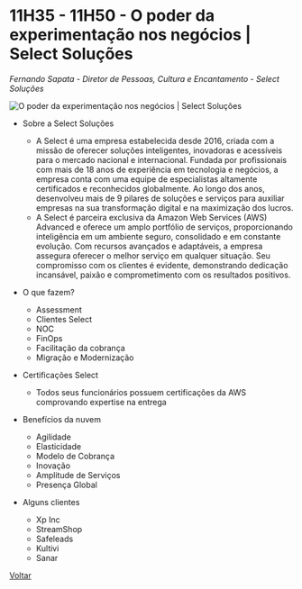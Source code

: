 # 11H35 - 11H50 - O poder da experimentação nos negócios | Select Soluções

_Fernando Sapata - Diretor de Pessoas, Cultura e Encantamento - Select Soluções_

![O poder da experimentação nos negócios | Select Soluções](./pictures/poderexperimentacao.jpg)

* Sobre a Select Soluções
    * A Select é uma empresa estabelecida desde 2016, criada com a missão de oferecer soluções inteligentes, inovadoras e acessíveis para o mercado nacional e internacional. Fundada por profissionais com mais de 18 anos de experiência em tecnologia e negócios, a empresa conta com uma equipe de especialistas altamente certificados e reconhecidos globalmente. Ao longo dos anos, desenvolveu mais de 9 pilares de soluções e serviços para auxiliar empresas na sua transformação digital e na maximização dos lucros.
    * A Select é parceira exclusiva da Amazon Web Services (AWS) Advanced e oferece um amplo portfólio de serviços, proporcionando inteligência em um ambiente seguro, consolidado e em constante evolução. Com recursos avançados e adaptáveis, a empresa assegura oferecer o melhor serviço em qualquer situação. Seu compromisso com os clientes é evidente, demonstrando dedicação incansável, paixão e comprometimento com os resultados positivos.

* O que fazem?
    * Assessment
    * Clientes Select
    * NOC
    * FinOps
    * Facilitação da cobrança
    * Migração e Modernização
    
* Certificações Select
    * Todos seus funcionários possuem certificações da AWS comprovando expertise na entrega   

* Benefícios da nuvem
    * Agilidade
    * Elasticidade
    * Modelo de Cobrança
    * Inovação
    * Amplitude de Serviços
    * Presença Global

* Alguns clientes
    * Xp Inc
    * StreamShop
    * Safeleads
    * Kultivi
    * Sanar

[Voltar](/aws-cloud-experience-2024)
